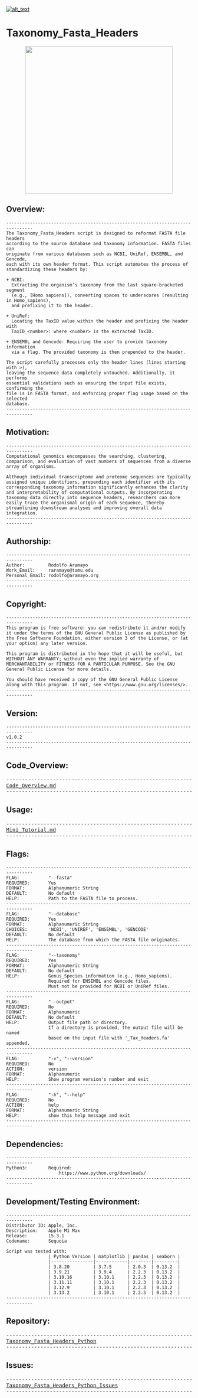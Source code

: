 [![alt_text](https://zenodo.org/badge/DOI/10.5281/zenodo.14967827.svg)](https://doi.org/10.5281/zenodo.14967827)

# Taxonomy_Fasta_Headers

<p align="center">
<img src="https://github.com/raramayo/Taxonomy_Fasta_Headers_Python/blob/main/Images/Taxonomy_Fasta_Headers_Logo.png" width="400" height="400" style="display: block; margin: 0 auto">

## Overview:

    --------------------------------------------------------------------------------
    The Taxonomy_Fasta_Headers script is designed to reformat FASTA file headers
    according to the source database and taxonomy information. FASTA files can
    originate from various databases such as NCBI, UniRef, ENSEMBL, and Gencode,
    each with its own header format. This script automates the process of
    standardizing these headers by:

    + NCBI:
	  Extracting the organism’s taxonomy from the last square-bracketed segment
	  (e.g., [Homo sapiens]), converting spaces to underscores (resulting in Homo_sapiens),
	  and prefixing it to the header.

    + UniRef:
	  Locating the TaxID value within the header and prefixing the header with
	  TaxID_<number>: where <number> is the extracted TaxID.

    + ENSEMBL and Gencode: Requiring the user to provide taxonomy information
	  via a flag. The provided taxonomy is then prepended to the header.

    The script carefully processes only the header lines (lines starting with >),
    leaving the sequence data completely untouched. Additionally, it performs
    essential validations such as ensuring the input file exists, confirming the
    file is in FASTA format, and enforcing proper flag usage based on the selected
    database.
    --------------------------------------------------------------------------------

## Motivation:

	--------------------------------------------------------------------------------
    Computational genomics encompasses the searching, clustering,
    comparison, and evaluation of vast numbers of sequences from a diverse
    array of organisms.

    Although individual transcriptome and proteome sequences are typically
    assigned unique identifiers, prepending each identifier with its
    corresponding taxonomy information significantly enhances the clarity
    and interpretability of computational outputs. By incorporating
    taxonomy data directly into sequence headers, researchers can more
    easily trace the organismal origin of each sequence, thereby
    streamlining downstream analyses and improving overall data
    integration.
	--------------------------------------------------------------------------------

## Authorship:

    --------------------------------------------------------------------------------
	Author:         Rodolfo Aramayo
    Work_Email:     raramayo@tamu.edu
    Personal_Email: rodolfo@aramayo.org
    --------------------------------------------------------------------------------

## Copyright:

    --------------------------------------------------------------------------------
    This program is free software: you can redistribute it and/or modify
    it under the terms of the GNU General Public License as published by
    the Free Software Foundation, either version 3 of the License, or (at
    your option) any later version.

    This program is distributed in the hope that it will be useful, but
    WITHOUT ANY WARRANTY; without even the implied warranty of
    MERCHANTABILITY or FITNESS FOR A PARTICULAR PURPOSE. See the GNU
    General Public License for more details.

	You should have received a copy of the GNU General Public License
    along with this program. If not, see <https://www.gnu.org/licenses/>.
    --------------------------------------------------------------------------------

## Version:

	--------------------------------------------------------------------------------
	v1.0.2
	--------------------------------------------------------------------------------

## Code_Overview:

<pre>
--------------------------------------------------------------------------------
<a href="https://github.com/raramayo/Taxonomy_Fasta_Headers_Python/blob/main/Docs/Code_Overview.md" target="_blank">Code_Overview.md</a>
--------------------------------------------------------------------------------
</pre>

## Usage:

<pre>
--------------------------------------------------------------------------------
<a href="https://github.com/raramayo/Taxonomy_Fasta_Headers_Python/blob/main/Docs/Mini_Tutorial.md" target="_blank">Mini_Tutorial.md</a>
--------------------------------------------------------------------------------
</pre>

## Flags:

	--------------------------------------------------------------------------------
	FLAG:           "--fasta"
    REQUIRED:       Yes
    FORMAT:         Alphanumeric String
    DEFAULT:        No default
    HELP:           Path to the FASTA file to process.
	--------------------------------------------------------------------------------
	FLAG:           "--database"
    REQUIRED:       Yes
    FORMAT:         Alphanumeric String
    CHOICES:        'NCBI', 'UNIREF', 'ENSEMBL', 'GENCODE'
    DEFAULT:        No default
    HELP:           The database from which the FASTA file originates.
	--------------------------------------------------------------------------------
    FLAG:           "--taxonomy"
    REQUIRED:       Yes
    FORMAT:         Alphanumeric String
    DEFAULT:        No default
    HELP:           Genus_Species information (e.g., Homo_sapiens).
	                Required for ENSEMBL and Gencode files.
	                Must not be provided for NCBI or UniRef files.
	--------------------------------------------------------------------------------
    FLAG:           "--output"
    REQUIRED:       No
    FORMAT:         Alphanumeric
    DEFAULT:        No default
    HELP:           Output file path or directory.
	                If a directory is provided, the output file will be named
                    based on the input file with '_Tax_Headers.fa' appended.
	--------------------------------------------------------------------------------
    FLAG:           "-v", "--version"
    REQUIRED:       No
    ACTION:         version
    FORMAT:         Alphanumeric
    HELP:           Show program version's number and exit
	--------------------------------------------------------------------------------
    FLAG:           "-h", "--help"
    REQUIRED:       No
    ACTION:         help
    FORMAT:         Alphanumeric String
    HELP:           show this help message and exit
    --------------------------------------------------------------------------------

## Dependencies:

	--------------------------------------------------------------------------------
    Python3:        Required:
                        https://www.python.org/downloads/
	--------------------------------------------------------------------------------

## Development/Testing Environment:

    --------------------------------------------------------------------------------
    Distributor ID: Apple, Inc.
    Description:    Apple M1 Max
    Release:        15.3.1
    Codename:       Sequoia

    Script was tested with:
                    | Python Version | matplotlib | pandas | seaborn |
                    |----------------|------------|--------|---------|
                    | 3.8.20         | 3.7.5      | 2.0.3  | 0.13.2  |
                    | 3.9.21         | 3.9.4      | 2.2.3  | 0.13.2  |
                    | 3.10.16        | 3.10.1     | 2.2.3  | 0.13.2  |
                    | 3.11.11        | 3.10.1     | 2.2.3  | 0.13.2  |
                    | 3.12.9         | 3.10.1     | 2.2.3  | 0.13.2  |
                    | 3.13.2         | 3.10.1     | 2.2.3  | 0.13.2  |
    --------------------------------------------------------------------------------

## Repository:

<pre>
--------------------------------------------------------------------------------
<a href="https://github.com/raramayo/Taxonomy_Fasta_Headers_Python" target="_blank">Taxonomy_Fasta_Headers_Python</a>
--------------------------------------------------------------------------------
</pre>

## Issues:

<pre>
--------------------------------------------------------------------------------
<a href="https://github.com/raramayo/Taxonomy_Fasta_Headers_Python/issues" target="_blank">Taxonomy_Fasta_Headers_Python_Issues</a>
--------------------------------------------------------------------------------
</pre>
